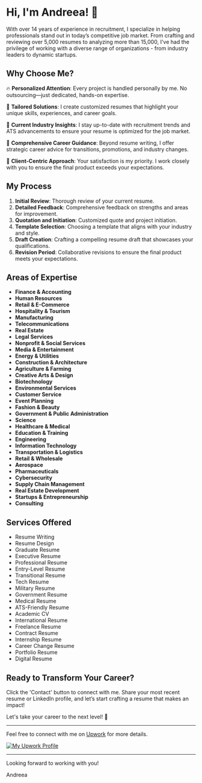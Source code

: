 # Hi, I'm Andreea! 👋

With over 14 years of experience in recruitment, I specialize in helping professionals stand out in today’s competitive job market. From crafting and reviewing over 5,000 resumes to analyzing more than 15,000, I've had the privilege of working with a diverse range of organizations - from industry leaders to dynamic startups.

## Why Choose Me?

🔥 **Personalized Attention**: Every project is handled personally by me. No outsourcing—just dedicated, hands-on expertise.

🎯 **Tailored Solutions**: I create customized resumes that highlight your unique skills, experiences, and career goals.

🚀 **Current Industry Insights**: I stay up-to-date with recruitment trends and ATS advancements to ensure your resume is optimized for the job market.

🌟 **Comprehensive Career Guidance**: Beyond resume writing, I offer strategic career advice for transitions, promotions, and industry changes.

🤝 **Client-Centric Approach**: Your satisfaction is my priority. I work closely with you to ensure the final product exceeds your expectations.

## My Process

1. **Initial Review**: Thorough review of your current resume.
2. **Detailed Feedback**: Comprehensive feedback on strengths and areas for improvement.
3. **Quotation and Initiation**: Customized quote and project initiation.
4. **Template Selection**: Choosing a template that aligns with your industry and style.
5. **Draft Creation**: Crafting a compelling resume draft that showcases your qualifications.
6. **Revision Period**: Collaborative revisions to ensure the final product meets your expectations.

## Areas of Expertise

- **Finance & Accounting**
- **Human Resources**
- **Retail & E-Commerce**
- **Hospitality & Tourism**
- **Manufacturing**
- **Telecommunications**
- **Real Estate**
- **Legal Services**
- **Nonprofit & Social Services**
- **Media & Entertainment**
- **Energy & Utilities**
- **Construction & Architecture**
- **Agriculture & Farming**
- **Creative Arts & Design**
- **Biotechnology**
- **Environmental Services**
- **Customer Service**
- **Event Planning**
- **Fashion & Beauty**
- **Government & Public Administration**
- **Science**
- **Healthcare & Medical**
- **Education & Training**
- **Engineering**
- **Information Technology**
- **Transportation & Logistics**
- **Retail & Wholesale**
- **Aerospace**
- **Pharmaceuticals**
- **Cybersecurity**
- **Supply Chain Management**
- **Real Estate Development**
- **Startups & Entrepreneurship**
- **Consulting**

## Services Offered

- Resume Writing
- Resume Design
- Graduate Resume
- Executive Resume
- Professional Resume
- Entry-Level Resume
- Transitional Resume
- Tech Resume
- Military Resume
- Government Resume
- Medical Resume
- ATS-Friendly Resume
- Academic CV
- International Resume
- Freelance Resume
- Contract Resume
- Internship Resume
- Career Change Resume
- Portfolio Resume
- Digital Resume

## Ready to Transform Your Career?

Click the 'Contact' button to connect with me. Share your most recent resume or LinkedIn profile, and let’s start crafting a resume that makes an impact!

Let's take your career to the next level! 🚀

---

Feel free to connect with me on [Upwork](https://www.upwork.com/freelancers/~01c73dc36f4dad58fc) for more details.

[![My Upwork Profile](https://www.upwork.com/profile-portraits/upwork.png)](https://www.upwork.com/freelancers/~01c73dc36f4dad58fc)

---

Looking forward to working with you!

Andreea
